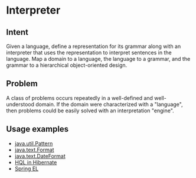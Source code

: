 # Interpreter


## Intent
Given a language, define a representation for its grammar along with an interpreter that uses the representation to interpret sentences in the language. Map a domain to a language, the language to a grammar, and the grammar to a hierarchical object-oriented design.


## Problem
A class of problems occurs repeatedly in a well-defined and well-understood domain. If the domain were characterized with a "language", then problems could be easily solved with an interpretation "engine".


## Usage examples
* [java.util.Pattern](https://docs.oracle.com/javase/8/docs/api/java/util/regex/Pattern.html)
* [java.text.Format](https://docs.oracle.com/javase/8/docs/api/java/text/Format.html)
* [java.text.DateFormat](https://docs.oracle.com/javase/8/docs/api/java/text/DateFormat.html)
* [HQL in Hibernate](https://docs.jboss.org/hibernate/stable/orm/userguide/html_single/Hibernate_User_Guide.html#hql)
* [Spring EL](https://docs.spring.io/spring-framework/docs/3.0.x/reference/expressions.html)